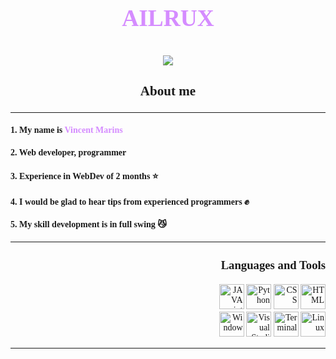 <font face = "Play">
 <font color = #d58cff size = 6><h3 align="center">AILRUX</h3></color></font>

 <div align="center"><img src="https://user-images.githubusercontent.com/120786298/208247478-d8f4b1c5-d929-4da4-b142-850322c4ef4c.gif">

  <div align="left">
  <font size = 4><h3 align="center"> About me </h3></font>
  <hr>
  <h4> 1. My name is <font color = #d58cff>Vincent Marins</font> 👋</h4>
  <h4> 2. Web developer, programmer 👾</h4>
  <h4> 3. Experience in WebDev of 2 months ⭐️</h4>
  <h4> 4. I would be glad to hear tips from experienced programmers ✊</h4>
  <h4> 5. My skill development is in full swing 😼 </h4>
  </div>

<hr>

 <div align="right">
  <font size = 3><h3>🧰Languages and Tools</h3></font>
  <img  src="https://user-images.githubusercontent.com/116753493/199134671-ef8daec4-a9e2-437e-aed9-e30d50a6faec.png" alt="JAVA script" width="40" height="40">
  <img  src="https://user-images.githubusercontent.com/116753493/199134748-e5f23658-4c50-459a-8f79-71dc66734d11.png" 
  alt="Python" width="40" height="40">
  <img  src="https://user-images.githubusercontent.com/120786298/208244511-358d6820-66a6-4758-be60-ae283f9c7a18.png" alt="CSS" width="40" height="40">
  <img  src="https://user-images.githubusercontent.com/116753493/199134956-b94eb079-e4e3-4de3-ace2-c65678dd5fce.png" 
  alt="HTML" width="40" height="40">
  <br>
  <img  src="https://user-images.githubusercontent.com/116753493/199135333-ce157746-970f-4529-9e92-971f91c4466d.png" alt="Windows" width="40" height="40">
  <img   width="40" height="40" src="https://user-images.githubusercontent.com/116753493/199134600-2cfe8a97-f3a2-4684-a2d4-e307bc4238cd.png" alt="Visual Studio">
  <img  src="https://user-images.githubusercontent.com/116753493/199135403-cdd6d5fa-7b97-42a9-943b-4b9ace0741a5.png" alt="Terminal" width="40" height="40">
  <img  src="https://user-images.githubusercontent.com/116753493/199135177-0e5a4379-b903-40b7-b663-1c67a849aba7.png" alt="Linux" width="40" height="40">
  
 </div>

  <hr>
  
</font>


